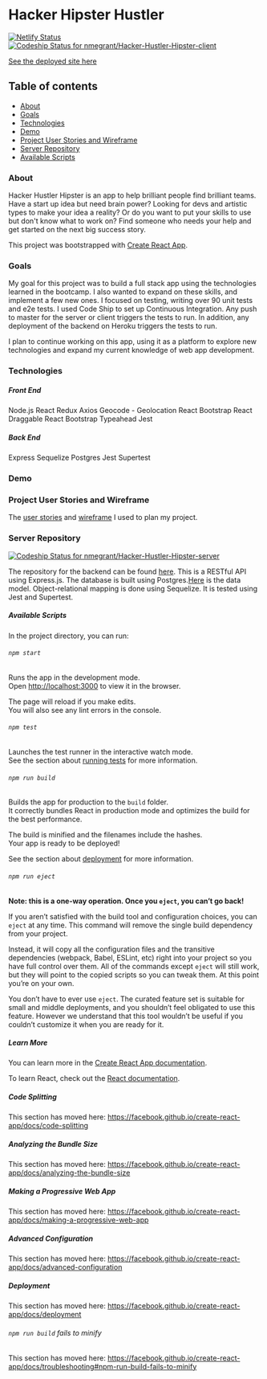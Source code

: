 # Hacker Hipster Hustler
[![Netlify Status](https://api.netlify.com/api/v1/badges/7b51bad9-7f9c-4176-b3ca-25394a9f32c5/deploy-status)](https://app.netlify.com/sites/compassionate-babbage-d1f10e/deploys)
[![Codeship Status for nmegrant/Hacker-Hustler-Hipster-client](https://app.codeship.com/projects/fdd316b0-97a2-0138-ed4e-363720613500/status?branch=master)](https://app.codeship.com/projects/400809)

[See the deployed site here](https://compassionate-babbage-d1f10e.netlify.app/)

## Table of contents
* [About](#about)
* [Goals](#goals)
* [Technologies](#technologies)
* [Demo](#demo)
* [Project User Stories and Wireframe](#project-user-stories-and-wireframe)
* [Server Repository](#server-repository)
* [Available Scripts](#available-scripts)

### About

Hacker Hustler Hipster is an app to help brilliant people find brilliant teams. Have a start up idea but need brain power? Looking for devs and artistic types to make your idea a reality? Or do you want to put your skills to use but don't know what to work on? Find someone who needs your help and get started on the next big success story. 

This project was bootstrapped with [Create React App](https://github.com/facebook/create-react-app).

### Goals

My goal for this project was to build a full stack app using the technologies learned in the bootcamp. I also wanted to expand on these skills, and implement a few new ones. I focused on testing, writing over 90 unit tests and e2e tests. I used Code Ship to set up Continuous Integration. Any push to master for the server or client triggers the tests to run. In addition, any deployment of the backend on Heroku triggers the tests to run. 

I plan to continue working on this app, using it as a platform to explore new technologies and expand my current knowledge of web app development. 

### Technologies

##### Front End
Node.js
React
Redux
Axios
Geocode - Geolocation
React Bootstrap
React Draggable
React Bootstrap Typeahead
Jest

##### Back End
Express
Sequelize
Postgres
Jest
Supertest

### Demo

### Project User Stories and Wireframe

The [user stories](https://github.com/users/nmegrant/projects/3) and [wireframe](https://github.com/nmegrant/Hacker-Hustler-Hipster-client/blob/master/wire_frames_1.png) I used to plan my project. 

### Server Repository 
[![Codeship Status for nmegrant/Hacker-Hustler-Hipster-server](https://app.codeship.com/projects/4cd98ac0-97a5-0138-34ac-7a5d77a8b96c/status?branch=master)](https://app.codeship.com/projects/400815)

The repository for the backend can be found [here](https://github.com/nmegrant/Hacker-Hustler-Hipster-server). This is a RESTful API using Express.js. The database is built using Postgres.[Here](https://github.com/nmegrant/Hacker-Hustler-Hipster-client/blob/master/data_model1.png) is the data model. Object-relational mapping is done using Sequelize. It is tested using Jest and Supertest. 

##### Available Scripts

In the project directory, you can run:

###### `npm start`

Runs the app in the development mode.<br />
Open [http://localhost:3000](http://localhost:3000) to view it in the browser.

The page will reload if you make edits.<br />
You will also see any lint errors in the console.

###### `npm test`

Launches the test runner in the interactive watch mode.<br />
See the section about [running tests](https://facebook.github.io/create-react-app/docs/running-tests) for more information.

###### `npm run build`

Builds the app for production to the `build` folder.<br />
It correctly bundles React in production mode and optimizes the build for the best performance.

The build is minified and the filenames include the hashes.<br />
Your app is ready to be deployed!

See the section about [deployment](https://facebook.github.io/create-react-app/docs/deployment) for more information.

###### `npm run eject`

**Note: this is a one-way operation. Once you `eject`, you can’t go back!**

If you aren’t satisfied with the build tool and configuration choices, you can `eject` at any time. This command will remove the single build dependency from your project.

Instead, it will copy all the configuration files and the transitive dependencies (webpack, Babel, ESLint, etc) right into your project so you have full control over them. All of the commands except `eject` will still work, but they will point to the copied scripts so you can tweak them. At this point you’re on your own.

You don’t have to ever use `eject`. The curated feature set is suitable for small and middle deployments, and you shouldn’t feel obligated to use this feature. However we understand that this tool wouldn’t be useful if you couldn’t customize it when you are ready for it.

##### Learn More

You can learn more in the [Create React App documentation](https://facebook.github.io/create-react-app/docs/getting-started).

To learn React, check out the [React documentation](https://reactjs.org/).

##### Code Splitting

This section has moved here: https://facebook.github.io/create-react-app/docs/code-splitting

##### Analyzing the Bundle Size

This section has moved here: https://facebook.github.io/create-react-app/docs/analyzing-the-bundle-size

##### Making a Progressive Web App

This section has moved here: https://facebook.github.io/create-react-app/docs/making-a-progressive-web-app

##### Advanced Configuration

This section has moved here: https://facebook.github.io/create-react-app/docs/advanced-configuration

##### Deployment

This section has moved here: https://facebook.github.io/create-react-app/docs/deployment

###### `npm run build` fails to minify

This section has moved here: https://facebook.github.io/create-react-app/docs/troubleshooting#npm-run-build-fails-to-minify
